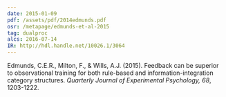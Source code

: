 ```yaml
---
date: 2015-01-09
pdf: /assets/pdf/2014edmunds.pdf
osr: /metapage/edmunds-et-al-2015
tag: dualproc
alcs: 2016-07-14
IR: http://hdl.handle.net/10026.1/3064
---
```



Edmunds, C.E.R., Milton, F., & Wills, A.J. (2015). Feedback can be superior to observational training for both rule-based and information-integration category structures. _Quarterly Journal of Experimental Psychology, 68_, 1203-1222. 
